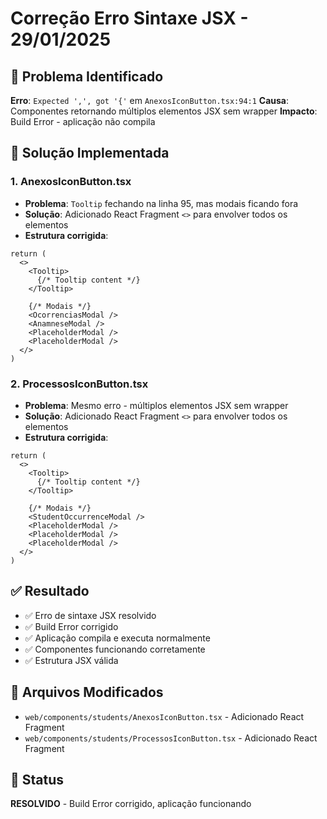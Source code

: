 # Correção Erro Sintaxe JSX - 29/01/2025

## 🚨 Problema Identificado
**Erro**: `Expected ',', got '{'` em `AnexosIconButton.tsx:94:1`
**Causa**: Componentes retornando múltiplos elementos JSX sem wrapper
**Impacto**: Build Error - aplicação não compila

## 🔧 Solução Implementada

### 1. **AnexosIconButton.tsx**
- **Problema**: `Tooltip` fechando na linha 95, mas modais ficando fora
- **Solução**: Adicionado React Fragment `<>` para envolver todos os elementos
- **Estrutura corrigida**:
```tsx
return (
  <>
    <Tooltip>
      {/* Tooltip content */}
    </Tooltip>
    
    {/* Modais */}
    <OcorrenciasModal />
    <AnamneseModal />
    <PlaceholderModal />
    <PlaceholderModal />
  </>
)
```

### 2. **ProcessosIconButton.tsx**
- **Problema**: Mesmo erro - múltiplos elementos JSX sem wrapper
- **Solução**: Adicionado React Fragment `<>` para envolver todos os elementos
- **Estrutura corrigida**:
```tsx
return (
  <>
    <Tooltip>
      {/* Tooltip content */}
    </Tooltip>
    
    {/* Modais */}
    <StudentOccurrenceModal />
    <PlaceholderModal />
    <PlaceholderModal />
    <PlaceholderModal />
  </>
)
```

## ✅ Resultado
- ✅ Erro de sintaxe JSX resolvido
- ✅ Build Error corrigido
- ✅ Aplicação compila e executa normalmente
- ✅ Componentes funcionando corretamente
- ✅ Estrutura JSX válida

## 📁 Arquivos Modificados
- `web/components/students/AnexosIconButton.tsx` - Adicionado React Fragment
- `web/components/students/ProcessosIconButton.tsx` - Adicionado React Fragment

## 🎯 Status
**RESOLVIDO** - Build Error corrigido, aplicação funcionando

